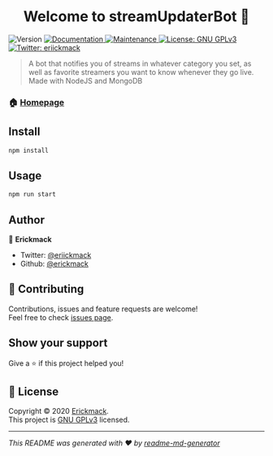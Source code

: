 <h1 align="center">Welcome to streamUpdaterBot 👋</h1>
<p>
  <img alt="Version" src="https://img.shields.io/badge/version-0.9.0-blue.svg?cacheSeconds=2592000&style=flat-square" />
  <a href="https://github.com/erickmack/streamUpdaterBot#readme" target="_blank">
    <img alt="Documentation" src="https://img.shields.io/badge/documentation-yes-brightgreen.svg?style=flat-square" />
  </a>
  <a href="https://github.com/erickmack/streamUpdaterBot/graphs/commit-activity" target="_blank">
    <img alt="Maintenance" src="https://img.shields.io/badge/Maintained%3F-yes-green.svg?style=flat-square" />
  </a>
  <a href="https://github.com/erickmack/streamUpdaterBot/blob/master/LICENSE" target="_blank">
    <img alt="License: GNU GPLv3" src="https://img.shields.io/github/license/erickmack/streamUpdaterBot?style=flat-square" />
  </a>
  <a href="https://twitter.com/eriickmack" target="_blank">
    <img alt="Twitter: eriickmack" src="https://img.shields.io/twitter/follow/eriickmack.svg?style=social" />
  </a>
</p>

> A bot that notifies you of streams in whatever category you set, as well as favorite streamers you want to know whenever they go live. Made with NodeJS and MongoDB

### 🏠 [Homepage](https://github.com/erickmack/streamUpdaterBot)

## Install

```sh
npm install
```

## Usage

```sh
npm run start
```

## Author

👤 **Erickmack**

* Twitter: [@eriickmack](https://twitter.com/eriickmack)
* Github: [@erickmack](https://github.com/erickmack)

## 🤝 Contributing

Contributions, issues and feature requests are welcome!<br />Feel free to check [issues page](https://github.com/erickmack/streamUpdaterBot/issues). 

## Show your support

Give a ⭐️ if this project helped you!

## 📝 License

Copyright © 2020 [Erickmack](https://github.com/erickmack).<br />
This project is [GNU GPLv3](https://github.com/erickmack/streamUpdaterBot/blob/master/LICENSE) licensed.

***
_This README was generated with ❤️ by [readme-md-generator](https://github.com/kefranabg/readme-md-generator)_
